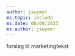 ```yaml
---
author: jswymer
ms.topic: include
ms.date: 08/08/2023
ms.author: jswymer
---
```

forslag til marketingtekst